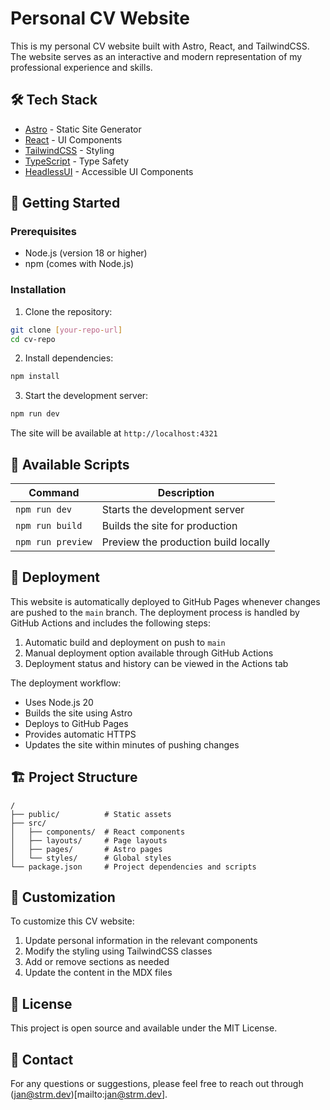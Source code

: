 # Personal CV Website

This is my personal CV website built with Astro, React, and TailwindCSS. The website serves as an
interactive and modern representation of my professional experience and skills.

## 🛠️ Tech Stack

- [Astro](https://astro.build) - Static Site Generator
- [React](https://reactjs.org) - UI Components
- [TailwindCSS](https://tailwindcss.com) - Styling
- [TypeScript](https://www.typescriptlang.org) - Type Safety
- [HeadlessUI](https://headlessui.com) - Accessible UI Components

## 🚀 Getting Started

### Prerequisites

- Node.js (version 18 or higher)
- npm (comes with Node.js)

### Installation

1. Clone the repository:

```bash
git clone [your-repo-url]
cd cv-repo
```

2. Install dependencies:

```bash
npm install
```

3. Start the development server:

```bash
npm run dev
```

The site will be available at `http://localhost:4321`

## 📝 Available Scripts

| Command           | Description                          |
| ----------------- | ------------------------------------ |
| `npm run dev`     | Starts the development server        |
| `npm run build`   | Builds the site for production       |
| `npm run preview` | Preview the production build locally |

## 🚀 Deployment

This website is automatically deployed to GitHub Pages whenever changes are pushed to the `main`
branch. The deployment process is handled by GitHub Actions and includes the following steps:

1. Automatic build and deployment on push to `main`
2. Manual deployment option available through GitHub Actions
3. Deployment status and history can be viewed in the Actions tab

The deployment workflow:

- Uses Node.js 20
- Builds the site using Astro
- Deploys to GitHub Pages
- Provides automatic HTTPS
- Updates the site within minutes of pushing changes

## 🏗️ Project Structure

```
/
├── public/          # Static assets
├── src/
│   ├── components/  # React components
│   ├── layouts/     # Page layouts
│   ├── pages/       # Astro pages
│   └── styles/      # Global styles
└── package.json     # Project dependencies and scripts
```

## 🎨 Customization

To customize this CV website:

1. Update personal information in the relevant components
2. Modify the styling using TailwindCSS classes
3. Add or remove sections as needed
4. Update the content in the MDX files

## 📄 License

This project is open source and available under the MIT License.

## 🤝 Contact

For any questions or suggestions, please feel free to reach out through
(jan@strm.dev)[mailto:jan@strm.dev].
